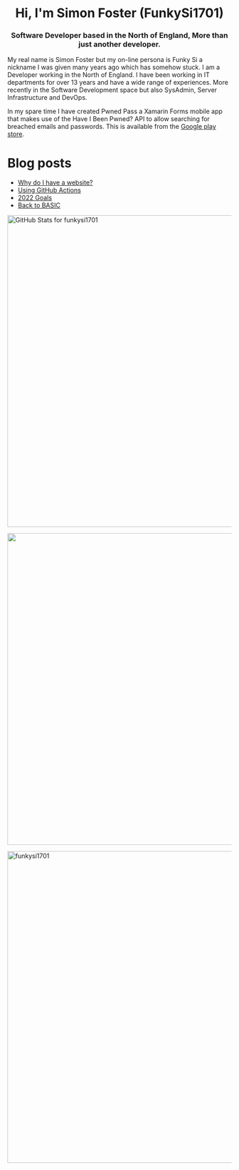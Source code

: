 <h1 align="center">Hi, I'm Simon Foster (FunkySi1701)</h1>
<h3 align="center">Software Developer based in the North of England, More than just another developer.</h3>

My real name is Simon Foster but my on-line persona is Funky Si a nickname I was given many years ago which has somehow stuck. I am a Developer working in the North of England. I have been working in IT departments for over 13 years and have a wide range of experiences. More recently in the Software Development space but also SysAdmin, Server Infrastructure and DevOps.

In my spare time I have created Pwned Pass a Xamarin Forms mobile app that makes use of the Have I Been Pwned? API to allow searching for breached emails and passwords. This is available from the [Google play store](https://play.google.com/store/apps/details?id=pwnedpasswords.pwnedpasswords).

# Blog posts

<!-- BLOG-POST-LIST:START -->
- [Why do I have a website?](https://dev.to/funkysi1701/why-do-i-have-a-website-1m5l)
- [Using GitHub Actions](https://dev.to/funkysi1701/using-github-actions-3jo1)
- [2022 Goals](https://dev.to/funkysi1701/2022-goals-24nj)
- [Back to BASIC](https://dev.to/funkysi1701/back-to-basic-3c83)
<!-- BLOG-POST-LIST:END -->

<p><img src="https://github-readme-stats.vercel.app/api?username=funkysi1701&show_icons=true&include_all_commits=true&count_private=true&theme=merko&layout=compact" alt="GitHub Stats for funkysi1701" width="700"></p>

<p><img src="https://github-readme-streak-stats.herokuapp.com?user=funkysi1701&theme=merko" width="700"></p>

<p><img align="left" src="https://github-readme-stats.vercel.app/api/top-langs/?username=funkysi1701&layout=compact&theme=merko" alt="funkysi1701" width="700"/></p>

